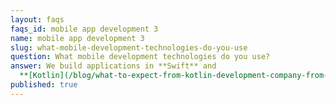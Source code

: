 ```yaml
---
layout: faqs
faqs_id: mobile app development 3
name: mobile app development 3
slug: what-mobile-development-technologies-do-you-use
question: What mobile development technologies do you use?
answer: We build applications in **Swift** and
  **[Kotlin](/blog/what-to-expect-from-kotlin-development-company-from-poland/)**.
published: true
---
```

